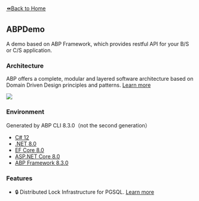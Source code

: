 [:rewind:Back to Home](https://github.com/Jocoboy/dotnet-demos)

## ABPDemo

A demo based on ABP Framework, which provides restful API for your B/S or C/S application.

### Architecture

ABP offers a complete, modular and layered software architecture based on Domain Driven Design principles and patterns.
[Learn more](https://jocoboy.github.io/Hexo-Blog/2024/08/13/abp-and-ddd)

<img src = 'https://jocoboy.github.io/Hexo-Blog/2024/08/13/abp-and-ddd/abp_layer_deps.png'>

### Environment

Generated by ABP CLI 8.3.0（not the second generation）

- [C# 12](https://learn.microsoft.com/zh-cn/dotnet/csharp/whats-new/csharp-12)
- [.NET 8.0](https://learn.microsoft.com/zh-cn/dotnet/core/whats-new/dotnet-8/overview) 
- [EF Core 8.0](https://learn.microsoft.com/zh-cn/ef/core/what-is-new/ef-core-8.0/whatsnew)
- [ASP.NET Core 8.0](https://learn.microsoft.com/zh-cn/aspnet/core/release-notes/aspnetcore-8.0?view=aspnetcore-8.0)
- [ABP Framework 8.3.0](https://abp.io/docs/8.3/get-started)

### Features

- :lock: Distributed Lock Infrastructure for PGSQL.
  [Learn more](https://jocoboy.github.io/Hexo-Blog/2024/08/30/pgsql-distributed-lock/)

